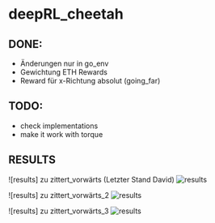 # deepRL_cheetah

## DONE:
- Änderungen nur in go_env
- Gewichtung ETH Rewards
- Reward für x-Richtung absolut (going_far)


## TODO:
- check implementations
- make it work with torque

## RESULTS
![results] zu zittert_vorwärts (Letzter Stand David)
![results](RL_Project/checkpoints/2024-01-23/12-15-14/ac_loss.png)

![results] zu zittert_vorwärts_2
![results](RL_Project/checkpoints/2024-01-23/16-20-21/ac_loss.png)

![results] zu zittert_vorwärts_3
![results](RL_Project/checkpoints/2024-01-23/17-26-11/ac_loss.png)

